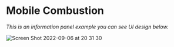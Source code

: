 # Mobile Combustion
*This is an information panel example you can see UI design below.*

![Screen Shot 2022-09-06 at 20 31 30](https://user-images.githubusercontent.com/100119877/188702879-6df8c4e2-dcb1-4032-9833-94fd871d4f21.png)
